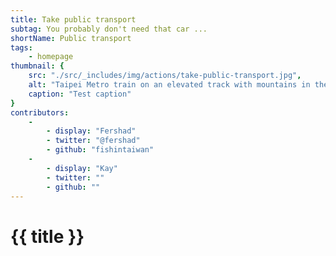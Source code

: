 ```yaml
---
title: Take public transport
subtag: You probably don't need that car ...
shortName: Public transport
tags:
    - homepage
thumbnail: { 
    src: "./src/_includes/img/actions/take-public-transport.jpg", 
    alt: "Taipei Metro train on an elevated track with mountains in the background.",
    caption: "Test caption"
}
contributors:
    - 
        - display: "Fershad"
        - twitter: "@fershad"
        - github: "fishintaiwan"
    - 
        - display: "Kay"
        - twitter: ""
        - github: ""
---
```


<h1>
    {{ title }}
</h1>